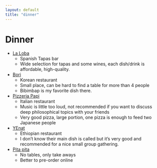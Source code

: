 ```yaml
---
layout: default
title: "dinner"
---
```


# Dinner

- [La Loba](https://goo.gl/maps/f7fjxFTuSXo9YS8N8)
  - Spanish Tapas bar
  - Wide selection for tapas and some wines, each dish/drink is affordable, high-quality.
- [Bori](https://goo.gl/maps/7kWmZX7kfWTgu45M7)
  - Korean restaurant
  - Small place, can be hard to find a table for more than 4 people
  - Bibimbap is my favorite dish there.
- [Pizzeria Papi](https://goo.gl/maps/6EBW2dhEvvrQ5HgF7)
  - Italian restaurant
  - Music is little too loud, not recommended if you want to discuss deep philosophical topics with your friends
  - Very good pizza, large portion, one pizza is enough to feed two Japanese people
- [YEnat](https://goo.gl/maps/55CwTc3DPeAgmKk77)
  - Ethiopian restaurant
  - I don’t know their main dish is called but it’s very good and recommended for a nice small group gathering.
- [Pita pita](https://www.pitapitagrillstore-mannheim.de/)
  - No tables, only take aways
  - Better to pre-order online
